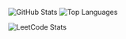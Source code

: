 ![GitHub Stats](https://github-readme-stats-rho-six-31.vercel.app/api?username=JerichoFletcher&count_private=true&include_all_commits=true&show=prs_merged,prs_merged_percentage&show_icons=true&hide_border=true&theme=transparent)
![Top Languages](https://github-readme-stats-rho-six-31.vercel.app/api/top-langs/?username=JerichoFletcher&count_private=true&langs_count=12&size_weight=0.5&count_weight=0.5&layout=compact&hide_border=true&theme=transparent)

![LeetCode Stats](https://leetcard.jacoblin.cool/JerichoFletcher?theme=dark&font=Fira%20Sans&ext=activity)

